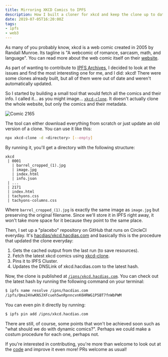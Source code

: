 ```yaml
---
title: Mirroring XKCD Comics to IPFS
description: How I built a cloner for xkcd and keep the clone up to date on IPFS.
date: 2019-07-05T16:20:00Z
tags:
- ipfs
- web3
---
```


As many of you probably know, xkcd is a web comic created in 2005 by Randall Munroe. Its tagline is "A webcomic of romance, sarcasm, math, and language". You can read more about the web comic itself on their [website](https://xkcd.com/about/).

<!--more-->

As part of wanting to contribute to [IPFS Archives](https://github.com/ipfs/archives), I decided to look at the issues and find the most interesting one for me, and I did: xkcd! There were some clones already built, but all of them were out of date and weren't automatically updated.

So I started by building a small tool that would fetch all the comics and their info. I called it... as you might image... [`xkcd-clone`](https://github.com/hacdias/xkcd-clone). It doesn't actually clone the whole website, but only the comics and their metadata.

![](cdn:/2019-07-2165-thumb-social "Comic 2165")

The tool can either download everything from scratch or just update an old version of a clone. You can use it like this:

```bash
npx xkcd-clone -d <directory> [--empty]
```

By running it, you'll get a directory with the following structure:

```text
xkcd
 | 0001
   | barrel_cropped_(1).jpg
   | image.jpg
   | index.html
   | info.json
 | ...
 | 2171
 | index.html
 | tachyons.css
 | tachyons-columns.css
```

Where `barrel_cropped_(1).jpg` is exactly the same image as `image.jpg` but preserving the original filename. Since we'll store it in IPFS right away, it won't take more space for it because they point to the same place.

Then, I set up a "placebo" repository on GitHub that runs on CircleCI everyday. It's [hacdias/xkcd.hacdias.com](https://github.com/hacdias/xkcd.hacdias.com) and basically this is the procedure that updated the clone everyday:

1. Gets the cached output from the last run (to save resources).
2. Fetch the latest xkcd comics using [xkcd-clone](https://github.com/hacdias/xkcd-clone).
3. Pins it to IPFS Cluster.
4. Updates the DNSLink of xkcd.hacdias.com to the latest hash.

Now, the clone is published at [`/ipns/xkcd.hacdias.com`](http://dweb.link/ipns/xkcd.hacdias.com/). You can check out the latest hash by running the following command on your terminal:

```bash
$ ipfs name resolve /ipns/hacdias.com
/ipfs/Qma24VwKNSJXFcueh5wnRpnncvnK6HRWG1P5BT7fnWbPWM
```

You can even pin it directly by running:

```bash
$ ipfs pin add /ipns/xkcd.hacdias.com
```

There are still, of course, some points that won't be achieved soon such as "what should we do with dynamic comics?". Perhaps we could make a costum procedure for each one, perhaps not.

If you're interested in contributing, you're more than welcome to look out at the [code](https://github.com/hacdias/xkcd-clone) and improve it even more! PRs welcome as usual!
